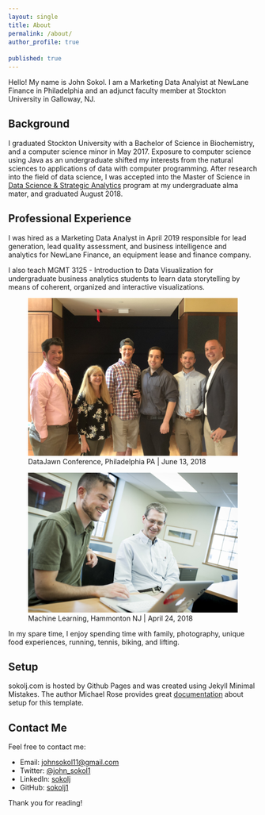 ```yaml
---
layout: single
title: About
permalink: /about/
author_profile: true

published: true
---
```


Hello! My name is John Sokol. I am a Marketing Data Analyist at NewLane Finance in Philadelphia and an adjunct faculty member at Stockton University in Galloway, NJ.

## Background
I graduated Stockton University with a Bachelor of Science in Biochemistry, and a computer science minor in May 2017. Exposure to computer science using Java as an undergraduate shifted my interests from the natural sciences to applications of data with computer programming. After research into the field of data science, I was accepted into the Master of Science in [Data Science & Strategic Analytics](http://stockton.edu/datascience) program at my undergraduate alma mater, and graduated August 2018.

## Professional Experience
I was hired as a Marketing Data Analyst in April 2019 responsible for lead generation, lead quality assessment, and business intelligence and analytics for NewLane Finance, an equipment lease and finance company.

I also teach MGMT 3125 - Introduction to Data Visualization for undergraduate business analytics students to learn data storytelling by means of coherent, organized and interactive visualizations.

<figure>
  <img src="/assets/about/data_jawn.jpg" caption = "DataJawn, Philadelphia | June 13, 2018" class = "center">
  <figcaption> DataJawn Conference, Philadelphia PA | June 13, 2018
  </figcaption>
</figure>

<figure>
  <img src="/assets/about/sokol_baldwin_4_24_18.jpg" caption = "Machine Learning | April 24, 2018" class = "center">
  <figcaption> Machine Learning, Hammonton NJ | April 24, 2018
  </figcaption>
</figure>

In my spare time, I enjoy spending time with family, photography, unique food experiences, running, tennis, biking, and lifting. 

## Setup
sokolj.com is hosted by Github Pages and was created using Jekyll Minimal Mistakes. The author Michael Rose provides great [documentation](https://mmistakes.github.io/minimal-mistakes/) about setup for this template. 


## Contact Me
Feel free to contact me: 
* Email: <a href="mailto:{{johnsokol11@gmail.com}}">johnsokol11@gmail.com</a>
* Twitter: <a href="https://twitter.com/John_Sokol1">@john_sokol1</a>
* LinkedIn: <a href="https://www.linkedin.com/in/sokolj/">sokolj</a>
* GitHub: <a href="https://github.com/sokolj1">sokolj1</a>

Thank you for reading!
